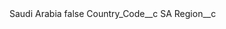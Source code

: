 <?xml version="1.0" encoding="UTF-8"?>
<CustomMetadata xmlns="http://soap.sforce.com/2006/04/metadata" xmlns:xsi="http://www.w3.org/2001/XMLSchema-instance" xmlns:xsd="http://www.w3.org/2001/XMLSchema">
    <label>Saudi Arabia</label>
    <protected>false</protected>
    <values>
        <field>Country_Code__c</field>
        <value xsi:type="xsd:string">SA</value>
    </values>
    <values>
        <field>Region__c</field>
        <value xsi:nil="true"/>
    </values>
</CustomMetadata>
